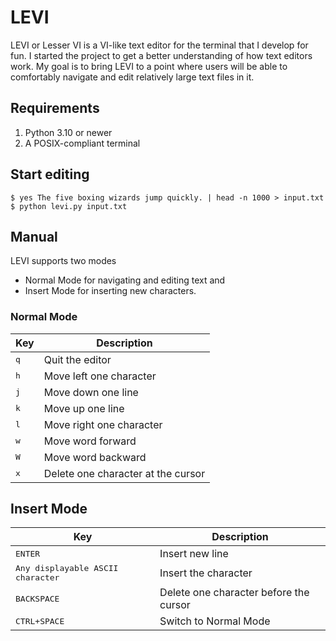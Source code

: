 # LEVI

LEVI or Lesser VI is a VI-like text editor for the terminal that I develop for
fun. I started the project to get a better understanding of how text editors
work.  My goal is to bring LEVI to a point where users will be able to
comfortably navigate and edit relatively large text files in it.

## Requirements

1. Python 3.10 or newer
2. A POSIX-compliant terminal

## Start editing

```console
$ yes The five boxing wizards jump quickly. | head -n 1000 > input.txt
$ python levi.py input.txt
```

## Manual

LEVI supports two modes

- Normal Mode for navigating and editing text and
- Insert Mode for inserting new characters.

### Normal Mode

| Key                                      | Description                        |
|------------------------------------------|------------------------------------|
| <kbd>q</kbd>                             | Quit the editor                    |
| <kbd>h</kbd>                             | Move left one character            |
| <kbd>j</kbd>                             | Move down one line                 |
| <kbd>k</kbd>                             | Move up one line                   |
| <kbd>l</kbd>                             | Move right one character           |
| <kbd>w</kbd>                             | Move word forward                  |
| <kbd>W</kbd>                             | Move word backward                 |
| <kbd>x</kbd>                             | Delete one character at the cursor |

## Insert Mode

| Key                                        | Description                            |
|--------------------------------------------|--------------------------------------- |
| <kbd>ENTER</kbd>                           | Insert new line                        |
| <kbd>Any displayable ASCII character</kbd> | Insert the character                   |
| <kbd>BACKSPACE</kbd>                       | Delete one character before the cursor |
| <kbd>CTRL+SPACE</kbd>                      | Switch to Normal Mode                  |
